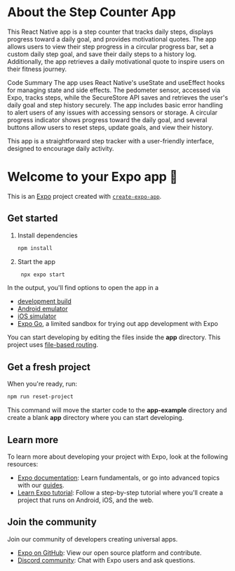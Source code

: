 # About the Step Counter App
This React Native app is a step counter that tracks daily steps, displays progress toward a daily goal, and provides motivational quotes. The app allows users to view their step progress in a circular progress bar, set a custom daily step goal, and save their daily steps to a history log. Additionally, the app retrieves a daily motivational quote to inspire users on their fitness journey.

Code Summary
The app uses React Native's useState and useEffect hooks for managing state and side effects. The pedometer sensor, accessed via Expo, tracks steps, while the SecureStore API saves and retrieves the user's daily goal and step history securely. The app includes basic error handling to alert users of any issues with accessing sensors or storage. A circular progress indicator shows progress toward the daily goal, and several buttons allow users to reset steps, update goals, and view their history.

This app is a straightforward step tracker with a user-friendly interface, designed to encourage daily activity.

# Welcome to your Expo app 👋

This is an [Expo](https://expo.dev) project created with [`create-expo-app`](https://www.npmjs.com/package/create-expo-app).

## Get started

1. Install dependencies

   ```bash
   npm install
   ```

2. Start the app

   ```bash
    npx expo start
   ```

In the output, you'll find options to open the app in a

- [development build](https://docs.expo.dev/develop/development-builds/introduction/)
- [Android emulator](https://docs.expo.dev/workflow/android-studio-emulator/)
- [iOS simulator](https://docs.expo.dev/workflow/ios-simulator/)
- [Expo Go](https://expo.dev/go), a limited sandbox for trying out app development with Expo

You can start developing by editing the files inside the **app** directory. This project uses [file-based routing](https://docs.expo.dev/router/introduction).

## Get a fresh project

When you're ready, run:

```bash
npm run reset-project
```

This command will move the starter code to the **app-example** directory and create a blank **app** directory where you can start developing.

## Learn more

To learn more about developing your project with Expo, look at the following resources:

- [Expo documentation](https://docs.expo.dev/): Learn fundamentals, or go into advanced topics with our [guides](https://docs.expo.dev/guides).
- [Learn Expo tutorial](https://docs.expo.dev/tutorial/introduction/): Follow a step-by-step tutorial where you'll create a project that runs on Android, iOS, and the web.

## Join the community

Join our community of developers creating universal apps.

- [Expo on GitHub](https://github.com/expo/expo): View our open source platform and contribute.
- [Discord community](https://chat.expo.dev): Chat with Expo users and ask questions.

